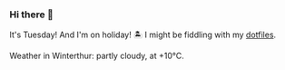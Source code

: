### Hi there :wave:

It's Tuesday! And I'm on holiday! :desert_island: I might be fiddling with my [dotfiles](https://github.com/bewuethr/dotfiles).

Weather in Winterthur: partly cloudy, at +10°C.
